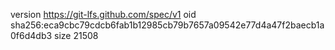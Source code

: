 version https://git-lfs.github.com/spec/v1
oid sha256:eca9cbc79cdcb6fab1b12985cb79b7657a09542e77d4a47f2baecb1a0f6d4db3
size 21508
